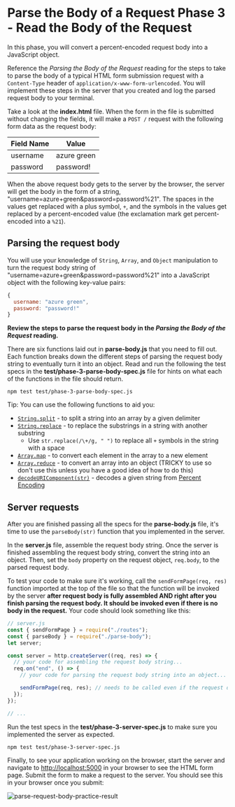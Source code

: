 # Parse the Body of a Request Phase 3 - Read the Body of the Request

In this phase, you will convert a percent-encoded request body into a JavaScript
object.

Reference the _Parsing the Body of the Request_ reading for the steps to take to
parse the body of a typical HTML form submission request with a `Content-Type`
header of `application/x-www-form-urlencoded`. You will implement these steps in
the server that you created and log the parsed request body to your terminal.

Take a look at the __index.html__ file. When the form in the file is submitted
without changing the fields, it will make a `POST /` request with the following
form data as the request body:

| Field Name | Value       |
| ---------- | ----------- |
| username   | azure green |
| password   | password!   |

When the above request body gets to the server by the browser, the server will
get the body in the form of a string,
"username=azure+green&password=password%21". The spaces in the values get
replaced with a plus symbol, `+`, and the symbols in the values get replaced by
a percent-encoded value (the exclamation mark get percent-encoded into a
`%21`).

## Parsing the request body

You will use your knowledge of `String`, `Array`, and `Object` manipulation to
turn the request body string of "username=azure+green&password=password%21" into
a JavaScript object with the following key-value pairs:

```js
{
  username: "azure green",
  password: "password!"
}
```

**Review the steps to parse the request body in the
_Parsing the Body of the Request_ reading.**

There are six functions laid out in __parse-body.js__ that you need to fill out.
Each function breaks down the different steps of parsing the request body string
to eventually turn it into an object. Read and run the following the test specs
in the __test/phase-3-parse-body-spec.js__ file for hints on what each of the
functions in the file should return.

```shell
npm test test/phase-3-parse-body-spec.js
```

Tip: You can use the following functions to aid you:

- [`String.split`] - to split a string into an array by a given delimiter
- [`String.replace`] - to replace the substrings in a string with another
  substring
  - Use `str.replace(/\+/g, " ")` to replace all `+` symbols in the string
    with a space
- [`Array.map`] - to convert each element in the array to a new element
- [`Array.reduce`] - to convert an array into an object (TRICKY to use so don't
  use this unless you have a good idea of how to do this)
- [`decodeURIComponent(str)`] - decodes a given string from [Percent Encoding]

## Server requests

After you are finished passing all the specs for the __parse-body.js__ file,
it's time to use the `parseBody(str)` function that you implemented in the
server.

In the __server.js__ file, assemble the request body string. Once the server
is finished assembling the request body string, convert the string into an
object. Then, set the `body` property on the request object, `req.body`, to the
parsed request body.

To test your code to make sure it's working, call the `sendFormPage(req, res)`
function imported at the top of the file so that the function will be invoked by
the server **after request body is fully assembled AND right after you finish
parsing the request body. It should be invoked even if there is no body in the
request.** Your code should look something like this:

```js
// server.js
const { sendFormPage } = require("./routes");
const { parseBody } = require("./parse-body");
let server;

const server = http.createServer((req, res) => {
  // your code for assembling the request body string...
  req.on("end", () => {
    // your code for parsing the request body string into an object...

    sendFormPage(req, res); // needs to be called even if the request doesn't have a body
  });
});

// ...
```

Run the test specs in the __test/phase-3-server-spec.js__ to make sure you
implemented the server as expected.

```shell
npm test test/phase-3-server-spec.js
```

Finally, to see your application working on the browser, start the server and
navigate to [http://localhost:5000] in your browser to see the HTML form page.
Submit the form to make a request to the server. You should see this in your
browser once you submit:

![parse-request-body-practice-result]

[`string.split`]: https://developer.mozilla.org/en-US/docs/Web/JavaScript/Reference/Global_Objects/String/split
[`string.replace`]: https://developer.mozilla.org/en-US/docs/Web/JavaScript/Reference/Global_Objects/String/replace
[`array.map`]: https://developer.mozilla.org/en-US/docs/Web/JavaScript/Reference/Global_Objects/Array/map
[`array.reduce`]: https://developer.mozilla.org/en-US/docs/Web/JavaScript/Reference/Global_Objects/Array/reduce
[`decodeuricomponent(str)`]: https://developer.mozilla.org/en-US/docs/Web/JavaScript/Reference/Global_Objects/decodeURIComponent
[percent encoding]: https://developer.mozilla.org/en-US/docs/Glossary/percent-encoding
[http://localhost:5000]: http://localhost:5000
[parse-request-body-practice-result]: https://appacademy-open-assets.s3.us-west-1.amazonaws.com/Modular-Curriculum/content/week-08/practice-parse-request-body/parsed-request-body-result.png
